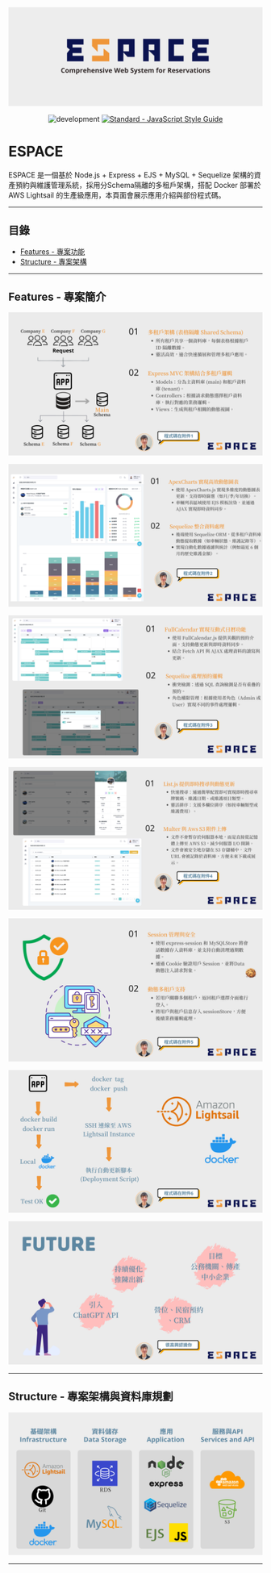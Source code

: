 <p align="center">
  <img src="/public/5.png" alt="espace-logo"/>
</p>

<p align="center">
  <img src="https://img.shields.io/badge/development-stable-yellowgreen.svg" alt="development">
  <a href="https://standardjs.com/"><img src="https://img.shields.io/badge/code_style-standard-yellowgreen.svg" alt="Standard - JavaScript Style Guide"></a>
</p>

# ESPACE

ESPACE 是一個基於 Node.js + Express + EJS + MySQL + Sequelize 架構的資產預約與維護管理系統，採用分Schema隔離的多租戶架構，搭配 Docker 部署於 AWS Lightsail 的生產級應用，本頁面會展示應用介紹與部份程式碼。

---

## 目錄

- [Features - 專案功能](#Features---專案簡介)
- [Structure - 專案架構](#Structure---專案架構與資料庫規劃)

---

## Features - 專案簡介

![GITHUB](/public/6.png)

![GITHUB](/public/7.png)

![GITHUB](/public/8.png)

![GITHUB](/public/9.png)

![GITHUB](/public/10.png)

![GITHUB](/public/11.png)

![GITHUB](/public/12.png)

---

## Structure - 專案架構與資料庫規劃

![GITHUB](/public/4.png)

---

